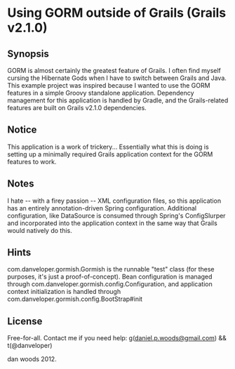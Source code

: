Using GORM outside of Grails (Grails v2.1.0)
===

Synopsis
---
GORM is almost certainly the greatest feature of Grails. I often find myself cursing the Hibernate Gods when I have to switch between Grails and Java. This example project was inspired because I wanted to use the GORM features in a simple Groovy standalone application. Dependency management for this application is handled by Gradle, and the Grails-related features are built on Grails v2.1.0 dependencies.

Notice
---
This application is a work of trickery... Essentially what this is doing is setting up a minimally required Grails application context for the GORM features to work.

Notes
---
I hate -- with a firey passion -- XML configuration files, so this application has an entirely annotation-driven Spring configuration. Additional configuration, like DataSource is consumed through Spring's ConfigSlurper and incorporated into the application context in the same way that Grails would natively do this.

Hints
---
com.danveloper.gormish.Gormish is the runnable "test" class (for these purposes, it's just a proof-of-concept). Bean configuration is managed through com.danveloper.gormish.config.Configuration, and application context initialization is handled through com.danveloper.gormish.config.BootStrap#init

License
---
Free-for-all. Contact me if you need help: g(daniel.p.woods@gmail.com) && t(@danveloper)

dan woods 2012.
